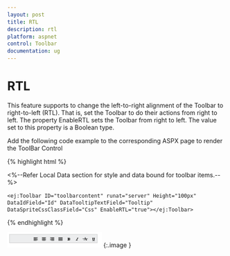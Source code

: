 ```yaml
---
layout: post
title: RTL
description: rtl
platform: aspnet
control: Toolbar
documentation: ug
---
```


# RTL

This feature supports to change the left-to-right alignment of the Toolbar to right-to-left (RTL). That is, set the Toolbar to do their actions from right to left. The property EnableRTL sets the Toolbar from right to left. The value set to this property is a Boolean type. 

Add the following code example to the corresponding ASPX page to render the ToolBar Control



{% highlight html %}



   <%--Refer Local Data section for style and data bound for toolbar items.--%>

    <ej:Toolbar ID="toolbarcontent" runat="server" Height="100px" DataIdField="Id" DataTooltipTextField="Tooltip" DataSpriteCssClassField="Css" EnableRTL="true"></ej:Toolbar>



{% endhighlight %}

 ![](RTL_images/RTL_img1.png) 
{:.image }


